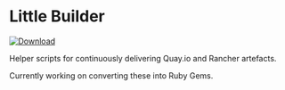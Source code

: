 # Little Builder

[![Download](https://api.bintray.com/packages/littlebaydigital/devops/little-builder/images/download.svg) ](https://bintray.com/littlebaydigital/devops/little-builder/_latestVersion)

Helper scripts for continuously delivering Quay.io and Rancher artefacts.

Currently working on converting these into Ruby Gems.
